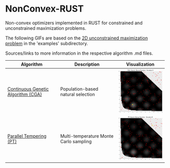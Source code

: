 # NonConvex-RUST
Non-convex optimizers implemented in RUST for constrained and unconstrained maximization problems. 

The following GIFs are based on the [2D unconstrained maximization problem](./examples/test_function.md) in the 'examples' subdirectory.

Sources/links to more information in the respective algorithm .md files.

| Algorithm | Description | Visualization |
|-----------|-------------|---------------|
| [Continuous Genetic Algorithm (CGA)](./src/continous_ga/CGA.md) | Population-based natural selection | <img src="./examples/cga_kbf.gif" width="200" alt="CGA Example"> |
| [Parallel Tempering (PT)](./src/parallel_tempering/PT.md) | Multi-temperature Monte Carlo sampling | <img src="./examples/pt_kbf.gif" width="200" alt="PT Example"> |

